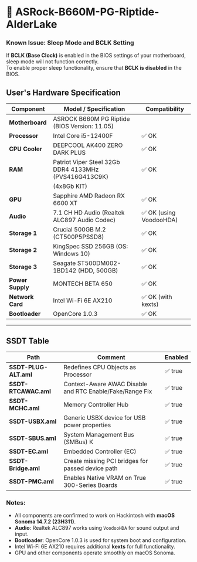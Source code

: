 # 🍎 ASRock-B660M-PG-Riptide-AlderLake

### Known Issue: Sleep Mode and BCLK Setting

If **BCLK (Base Clock)** is enabled in the BIOS settings of your motherboard, sleep mode will not function correctly.  
To enable proper sleep functionality, ensure that **BCLK is disabled** in the BIOS.


## User's Hardware Specification

| Component              | Model / Specification                                     | Compatibility |
|------------------------|-----------------------------------------------------------|--------------------------|
| **Motherboard**        | ASROCK B660M PG Riptide (BIOS Version: 11.05) |           |  ✅ OK                   |
| **Processor**          | Intel Core i5-12400F                                      | ✅ OK                    |
| **CPU Cooler**         | DEEPCOOL AK400 ZERO DARK PLUS                             | ✅ OK                    |
| **RAM**                | Patriot Viper Steel 32Gb DDR4 4133MHz (PVS416G413C9K)     | ✅ OK                    |
|                        | (4x8Gb KIT)                                               |                          |
| **GPU**                | Sapphire AMD Radeon RX 6600 XT                            | ✅ OK                    |
| **Audio**              | 7.1 CH HD Audio (Realtek ALC897 Audio Codec)              | ✅ OK (using VoodooHDA)  |
| **Storage 1**          | Crucial 500GB M.2 (CT500P5PSSD8)                          | ✅ OK                    |
| **Storage 2**          | KingSpec SSD 256GB (OS: Windows 10)                       | ✅ OK                    |
| **Storage 3**          | Seagate ST500DM002-1BD142 (HDD, 500GB)                    | ✅ OK                    |
| **Power Supply**       | MONTECH BETA 650                                          | ✅ OK                    |
| **Network Card**       | Intel Wi-Fi 6E AX210                                      | ✅ OK (with kexts)       |
| **Bootloader**         | OpenCore 1.0.3                                            | ✅ OK                    |

---

## SSDT Table

| Path                   | Comment                                                    | Enabled |
|------------------------|------------------------------------------------------------|---------|
| **SSDT-PLUG-ALT.aml**  | Redefines CPU Objects as Processor                         | ✅ true |
| **SSDT-RTCAWAC.aml**   | Context-Aware AWAC Disable and RTC Enable/Fake/Range Fix   | ✅ true |
| **SSDT-MCHC.aml**      | Memory Controller Hub                                      | ✅ true |
| **SSDT-USBX.aml**      | Generic USBX device for USB power properties               | ✅ true |
| **SSDT-SBUS.aml**      | System Management Bus (SMBus) K                            | ✅ true |
| **SSDT-EC.aml**        | Embedded Controller (EC)                                   | ✅ true |
| **SSDT-Bridge.aml**    | Create missing PCI bridges for passed device path          | ✅ true |
| **SSDT-PMC.aml**       | Enables Native VRAM on True 300-Series Boards              | ✅ true |



### Notes:
- All components are confirmed to work on Hackintosh with **macOS Sonoma 14.7.2 (23H311)**.
- **Audio**: Realtek ALC897 works using `VoodooHDA` for sound output and input.
- **Bootloader**: OpenCore 1.0.3 is used for system boot and configuration.
- Intel Wi-Fi 6E AX210 requires additional **kexts** for full functionality.
- GPU and other components operate smoothly on macOS Sonoma.
